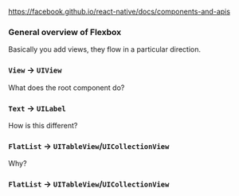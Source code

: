 https://facebook.github.io/react-native/docs/components-and-apis

### General overview of Flexbox

Basically you add views, they flow in a particular direction.

### `View` -> `UIView`

What does the root component do?

### `Text` -> `UILabel`

How is this different?

### `FlatList` -> `UITableView`/`UICollectionView`

Why?

### `FlatList` -> `UITableView`/`UICollectionView`
